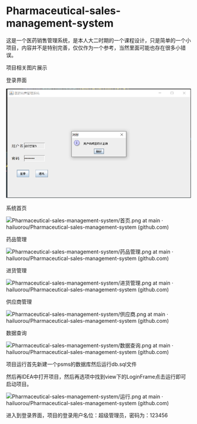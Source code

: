 # Pharmaceutical-sales-management-system

这是一个医药销售管理系统，是本人大二时期的一个课程设计，只是简单的一个小项目，内容并不是特别完善，仅仅作为一个参考，当然里面可能也存在很多小错误。

项目相关图片展示

登录界面

![](https://github.com/hailuorou/Pharmaceutical-sales-management-system/blob/main/image/%E7%99%BB%E5%BD%95.png)

系统首页

![[Pharmaceutical-sales-management-system/首页.png at main · hailuorou/Pharmaceutical-sales-management-system (github.com)](https://github.com/hailuorou/Pharmaceutical-sales-management-system/blob/main/image/首页.png)]()

药品管理

![[Pharmaceutical-sales-management-system/药品管理.png at main · hailuorou/Pharmaceutical-sales-management-system (github.com)](https://github.com/hailuorou/Pharmaceutical-sales-management-system/blob/main/image/药品管理.png)]()

进货管理

![[Pharmaceutical-sales-management-system/进货管理.png at main · hailuorou/Pharmaceutical-sales-management-system (github.com)](https://github.com/hailuorou/Pharmaceutical-sales-management-system/blob/main/image/进货管理.png)]()

供应商管理

![[Pharmaceutical-sales-management-system/供应商.png at main · hailuorou/Pharmaceutical-sales-management-system (github.com)](https://github.com/hailuorou/Pharmaceutical-sales-management-system/blob/main/image/供应商.png)]()

数据查询

![[Pharmaceutical-sales-management-system/数据查询.png at main · hailuorou/Pharmaceutical-sales-management-system (github.com)](https://github.com/hailuorou/Pharmaceutical-sales-management-system/blob/main/image/数据查询.png)]()

项目运行首先新建一个psms的数据库然后运行db.sql文件

然后再IDEA中打开项目，然后再选项中找到view下的LoginFrame点击运行即可启动项目。

![[Pharmaceutical-sales-management-system/运行.png at main · hailuorou/Pharmaceutical-sales-management-system (github.com)](https://github.com/hailuorou/Pharmaceutical-sales-management-system/blob/main/image/运行.png)]()

进入到登录界面，项目的登录用户名位：超级管理员，密码为：123456
